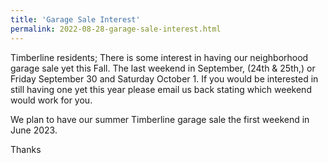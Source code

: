 ```yaml
---
title: 'Garage Sale Interest'
permalink: 2022-08-28-garage-sale-interest.html
---
```


Timberline residents; There is some interest in having our neighborhood garage sale yet this Fall. The last weekend in September, (24th & 25th,) or Friday September 30 and Saturday October 1. If you would be interested in still having one yet this year please email us back stating which weekend would work for you.

We plan to have our summer Timberline garage sale the first weekend in June 2023.

Thanks
